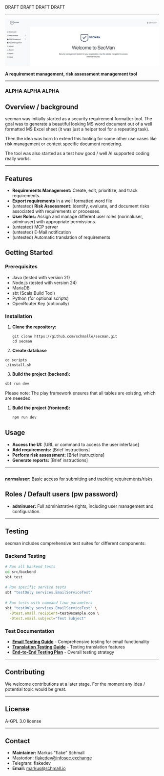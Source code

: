 DRAFT DRAFT DRAFT DRAFT

---

![landing.png](docs/landing.png)

**A requirement management, risk assessment management tool**

---


### ALPHA ALPHA ALPHA


## Overview / background

secman was initially started as a security requirement formatter tool. The goal was to generate a beautiful looking MS word document out of a well formatted MS Excel sheet (it was just a helper tool for a repeating task).

Then the idea was born to extend this tooling for some other use cases like risk management or context specific document rendering.

The tool was also started as a test how good / well AI supported coding really works.

---

## Features

- **Requirements Management:** Create, edit, prioritize, and track requirements.
- **Export requirements** in a well formatted word file
- (untested) **Risk Assessment:** Identify, evaluate, and document risks associated with requirements or processes.
- **User Roles:** Assign and manage different user roles (normaluser, adminuser) with appropriate permissions.
- (untested) MCP server
- (untested) E-Mail notification
- (untested) Automatic translation of requirements

## Getting Started

### Prerequisites

- Java (tested with version 21)
- Node.js (tested with version 24)
- MariaDB
- sbt (Scala Build Tool)
- Python (for optional scripts)
- OpenRouter Key (optionally)

### Installation

1. **Clone the repository:**

   ```
   git clone https://github.com/schmalle/secman.git
   cd secman
   ```
2. **Create database**

```cd
cd scripts
./install.sh
```

3. **Build the project (backend):**

```sh
sbt run dev
```

Please note: The play framework ensures that all tables are existing, which are neeeded.

1. **Build the project (frontend):**

   ```sh
   npm run dev
   ```

## Usage

- **Access the UI:** [URL or command to access the user interface]
- **Add requirements:** [Brief instructions]
- **Perform risk assessment:** [Brief instructions]
- **Generate reports:** [Brief instructions]

---

## 

**normaluser:** Basic access for submitting and tracking requirements/risks.

## Roles / Default users (pw password)

- **adminuser:** Full administrative rights, including user management and configuration.

---

## Testing

secman includes comprehensive test suites for different components:

### Backend Testing

```sh
# Run all backend tests
cd src/backend
sbt test

# Run specific service tests
sbt "testOnly services.EmailServiceTest"

# Run tests with command line parameters
sbt "testOnly services.EmailServiceTest" \
  -Dtest.email.recipient=test@example.com \
  -Dtest.email.subject="Test Subject"
```

### Test Documentation

- **[Email Testing Guide](docs/EMAIL_TESTING_GUIDE.md)** - Comprehensive testing for email functionality
- **[Translation Testing Guide](docs/TRANSLATION_TESTING_GUIDE.md)** - Testing translation features
- **[End-to-End Testing Plan](docs/END_TO_END_TEST_PLAN.md)** - Overall testing strategy

---

## Contributing

We welcome contributions at a later stage. For the moment any idea / potential topic would be great.

---

## License

A-GPL 3.0 license

---

## Contact

- **Maintainer:** Markus "flake" Schmall
- Mastodon: flakedev@infosec.exchange
- Telegram: flakedev
- **Email:** markus@schmall.io
